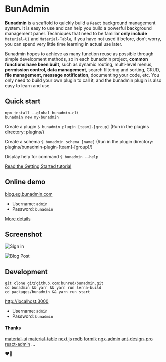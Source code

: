 # BunAdmin

**Bunadmin** is a scaffold to quickly build a `React` background management system. It is easy to use and can help you build a powerful background management panel. Techniques that need to be familiar **only include** `Material-UI` and `Material-Table`, if you have not used it before, don’t worry, you can spend very little time learning in actual use later.

Bunadmin hopes to achieve as many function reuse as possible through simple development methods, so in each bunadmin project, **common functions have been built**, such as dynamic routing, multi-level menus, **permission control, data management**, search filtering and sorting, CRUD, **file management, message notification**, documenting your code, etc. You only need to build your own plugin to call it, and the bunadmin plugin is also easy to learn and use.

## Quick start
```
npm install --global bunadmin-cli
bunadmin new my-bunadmin
```

Create a plugin
  `$ bunadmin plugin [team]-[group]`
  (Run in the plugins directory: plugins/)

Create a schema
  `$ bunadmin schema [name]`
  (Run in the plugin directory: plugins/bunadmin-plugin-[team]-[group]/)

Display help for command 
  `$ bunadmin --help`

[Read the Getting Started tutorial](http://blog.eg.bunadmin.com/docs/getting-started/introduction)

## Online demo
[blog.eg.bunadmin.com](http://blog.eg.bunadmin.com/)

- Username: `admin`
- Password: `bunadmin`

[More details](http://blog.eg.bunadmin.com/docs/getting-started/remote-data)

## Screenshot
![Sign in](https://gblobscdn.gitbook.com/assets%2F-M1ZbjnBaWO_NJOdj8_A%2F-M6mhhE1-tUO_GCYLgQI%2F-M6miE4Tjmp-npJcYvYz%2Fsign-in.png)

![Blog Post](https://gblobscdn.gitbook.com/assets%2F-M1ZbjnBaWO_NJOdj8_A%2F-MHlKrSo5A7uYDJDV45k%2F-MHlKxF4-lohTzN3gsiA%2Fblog-post-strapi.png)

## Development

```shell script
git clone git@github.com:bunred/bunadmin.git
cd bunadmin && yarn && yarn run lerna-build
cd packages/bunadmin && yarn run start
```
[http://localhost:3000](http://localhost:3000)

- Username: `admin`
- Password: `bunadmin`

#### Thanks

[material-ui](https://github.com/mui-org/material-ui)
[material-table](https://github.com/mbrn/material-table)
[next.js](https://github.com/zeit/next.js)
[rxdb](https://github.com/pubkey/rxdb)
[formik](https://github.com/jaredpalmer/formik)
[ngx-admin](https://github.com/akveo/ngx-admin)
[ant-design-pro](https://github.com/ant-design/ant-design-pro)
[react-admin](https://github.com/marmelab/react-admin)
...

❤️🎉
